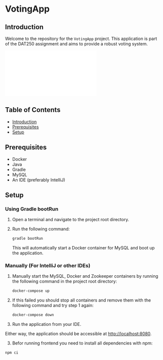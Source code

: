 # VotingApp

## Introduction

Welcome to the repository for the `VotingApp` project. This application is part of the DAT250 assignment and aims to provide a robust voting system.


![Design document](design_document.pdf)

## Table of Contents
- [Introduction](#introduction)
- [Prerequisites](#prerequisites)
- [Setup](#setup)

## Prerequisites

- Docker
- Java
- Gradle
- MySQL
- An IDE (preferably IntelliJ)

## Setup

### Using Gradle bootRun

1. Open a terminal and navigate to the project root directory.
2. Run the following command:

    ```bash
    gradle bootRun
    ```

   This will automatically start a Docker container for MySQL and boot up the application.

### Manually (For IntelliJ or other IDEs)

1. Manually start the MySQL, Docker and Zookeeper containers by running the following command in the project root directory:

    ```bash
    docker-compose up
    ```
2. If this failed you should stop all containers and remove them with the following command and try step 1 again:

    ```bash
    docker-compose down
    ```
2. Run the application from your IDE.

Either way, the application should be accessible at [http://localhost:8080](http://localhost:8080).

3. Befor running frontend you need to install all dependencies with npm:
  ```bash
  npm ci
  ```